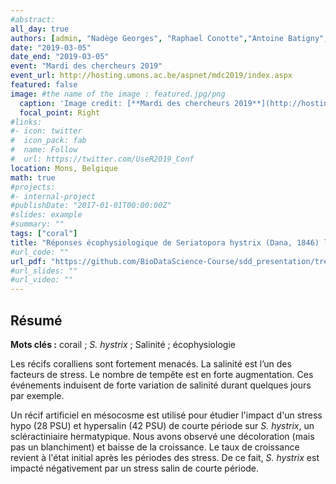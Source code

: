 ```yaml
---
#abstract:
all_day: true
authors: [admin, "Nadège Georges", "Raphael Conotte","Antoine Batigny", "Philippe Grosjean"]
date: "2019-03-05"
date_end: "2019-03-05"
event: "Mardi des chercheurs 2019"
event_url: http://hosting.umons.ac.be/aspnet/mdc2019/index.aspx
featured: false
image: #the name of the image : featured.jpg/png
  caption: 'Image credit: [**Mardi des chercheurs 2019**](http://hosting.umons.ac.be/aspnet/mdc2019/index.aspx)'
  focal_point: Right
#links:
#- icon: twitter
#  icon_pack: fab
#  name: Follow
#  url: https://twitter.com/UseR2019_Conf
location: Mons, Belgique
math: true
#projects:
#- internal-project
#publishDate: "2017-01-01T00:00:00Z"
#slides: example
#summary: ""
tags: ["coral"]
title: "Réponses écophysiologique de Seriatopora hystrix (Dana, 1846) lors de stress hypo et hypersalin."
#url_code: ""
url_pdf: "https://github.com/BioDataScience-Course/sdd_presentation/tree/master/2019_user_toulouse/poster"
#url_slides: ""
#url_video: ""
---
```


## Résumé

**Mots clés :** corail ; *S. hystrix* ; Salinité ; écophysiologie

Les récifs coralliens sont fortement menacés. La salinité est l’un des facteurs de stress. Le nombre de tempête est en forte augmentation. Ces événements induisent de forte variation de salinité durant quelques jours par exemple. 

Un récif artificiel en mésocosme est utilisé pour étudier l'impact d'un stress hypo (28 PSU) et hypersalin (42 PSU) de courte période sur *S. hystrix*, un scléractiniaire hermatypique. Nous avons observé une décoloration (mais pas un blanchiment) et baisse de la croissance. Le taux de croissance revient à l'état initial après les périodes des stress. De ce fait, *S. hystrix* est impacté négativement par un stress salin de courte période.
